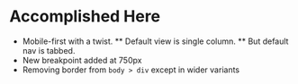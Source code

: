 # Accomplished Here

* Mobile-first with a twist. 
** Default view is single column.
** But default nav is tabbed.
* New breakpoint added at 750px
* Removing border from `body > div` except in wider variants